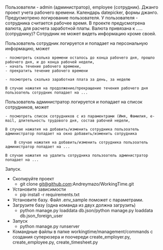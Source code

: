 Пользователи - admin (администратор), employee (сотрудник). Джанго проект учета рабочего времени. Календарь datepicker,
формы джанго. Предусмотрено логирование пользователя. У пользователя - сотрудника считается рабочее время.
В проекте предусмотрена валюта, для расчета заработной платы. Валюта привязана к .....(сотруднику)?
Сотрудник не может видеть информацию кроме своей.

Пользователь сотрудник логируется и попадает на персональную информацию, может

    - посмотреть сколько времени осталось до конца рабочего дня, прошло рабочего дня, и до конца рабочей недели,
    - начать течение рабочего времени,
    - прекратить течение рабочего времени

    - посмотреть сколько заработная плата за день, за неделю

    В случае нажатия на продолжение/прекращение течения рабочего дня пользоатель сотрудник попадает на ...

Пользователь администратор логируется и попадает на список сотрудников, может

    - посмотреть список сотрудников с из параментрами (Имя, Фамилия, e-mail, длительность трудового дня, состав рабочей недели,

    В случае нажатия на добавить/изменить сотрудника пользоатель администратор попадает на окно добавить/изменить сотрудника

        В случае нажатия на добавить/изменить сотрудника пользоатель администратор попадает на ...

    В случае нажатия на удалить сотрудника пользоатель администратор попадает на ...


Запуск.
  - Скопируйте проект
    - git clone git@github.com:Andreymazo/WorkingTime.git
  - Установите зависимости
    - pip install -r requirements.txt
  - Установите базу. Файл .env_sample поможет с параметрами.
  - Загрузите базу (одна команда из двух должна загрузить)
    - python manage.py loaddata db.json/python manage.py loaddata db.json_foreign_user
  - Запуск
    - python manage.py runserver
  - Командные файлы в папке workingtime/management/commands с создания суперюзера и поочереди create_employer.py, create_employee.py, create_timesheet.py
